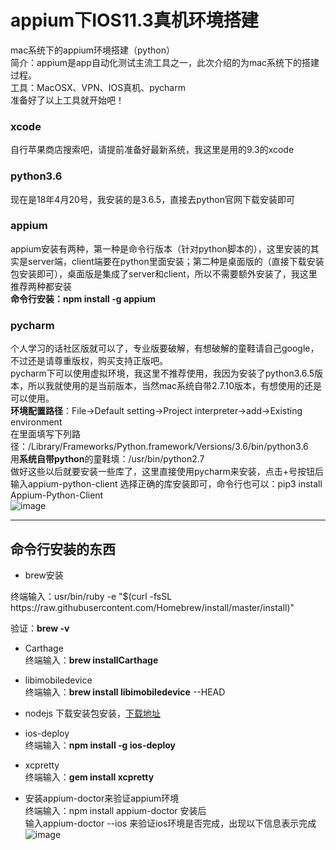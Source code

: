 # appium下IOS11.3真机环境搭建
mac系统下的appium环境搭建（python）   
简介：appium是app自动化测试主流工具之一，此次介绍的为mac系统下的搭建过程。   
工具：MacOSX、VPN、IOS真机、pycharm   
准备好了以上工具就开始吧！
### xcode   
自行苹果商店搜索吧，请提前准备好最新系统，我这里是用的9.3的xcode
### python3.6
现在是18年4月20号，我安装的是3.6.5，直接去python官网下载安装即可
### appium
appium安装有两种，第一种是命令行版本（针对python脚本的），这里安装的其实是server端，client端要在python里面安装；第二种是桌面版的（直接下载安装包安装即可），桌面版是集成了server和client，所以不需要额外安装了，我这里推荐两种都安装   
**命令行安装：npm install -g appium**
### pycharm
个人学习的话社区版就可以了，专业版要破解，有想破解的童鞋请自己google，不过还是请尊重版权，购买支持正版吧。   
pycharm下可以使用虚拟环境，我这里不推荐使用，我因为安装了python3.6.5版本，所以我就使用的是当前版本，当然mac系统自带2.7.10版本，有想使用的还是可以使用。   
**环境配置路径**：File->Default setting->Project interpreter->add->Existing environment   
在里面填写下列路径：/Library/Frameworks/Python.framework/Versions/3.6/bin/python3.6    
用**系统自带python**的童鞋填：/usr/bin/python2.7   
做好这些以后就要安装一些库了，这里直接使用pycharm来安装，点击+号按钮后输入appium-python-client 选择正确的库安装即可，命令行也可以：pip3 install Appium-Python-Client   
![image](https://github.com/GongK/APPIUM/blob/master/%E6%B7%BB%E5%8A%A0%E5%BA%93.png)   

---

## 命令行安装的东西
- brew安装   

<html>
终端输入：usr/bin/ruby -e "$(curl -fsSL  https://raw.githubusercontent.com/Homebrew/install/master/install)"  
</html>

 
验证：**brew -v**
- Carthage   
终端输入：**brew installCarthage**
- libimobiledevice   
终端输入：**brew install libimobiledevice** --HEAD   

- nodejs
下载安装包安装，[下载地址](https://nodejs.org/en/download/)
- ios-deploy    
终端输入：**npm install -g ios-deploy**   
- xcpretty   
终端输入：**gem install xcpretty**   
- 安装appium-doctor来验证appium环境   
 终端输入：npm install appium-doctor 安装后     
输入appium-doctor --ios 来验证ios环境是否完成，出现以下信息表示完成   
![image](https://github.com/GongK/APPIUM/blob/master/appium-doctor.png)

